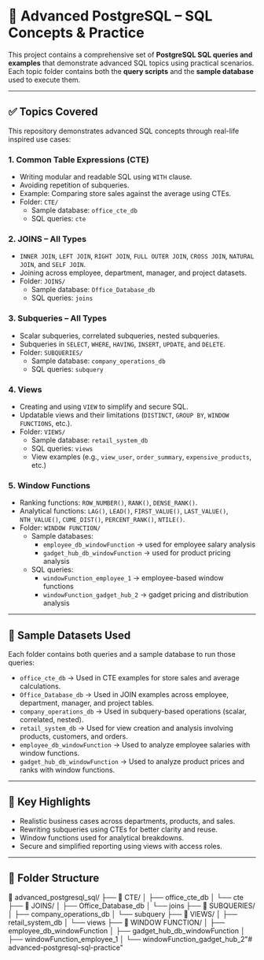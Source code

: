 # 📘 Advanced PostgreSQL – SQL Concepts & Practice

This project contains a comprehensive set of **PostgreSQL SQL queries and examples** that demonstrate advanced SQL topics using practical scenarios. Each topic folder contains both the **query scripts** and the **sample database** used to execute them.

---

## ✅ Topics Covered

This repository demonstrates advanced SQL concepts through real-life inspired use cases:

### 1. Common Table Expressions (CTE)
* Writing modular and readable SQL using `WITH` clause.
* Avoiding repetition of subqueries.
* Example: Comparing store sales against the average using CTEs.
* Folder: `CTE/`
  * Sample database: `office_cte_db`
  * SQL queries: `cte`

### 2. JOINS – All Types
* `INNER JOIN`, `LEFT JOIN`, `RIGHT JOIN`, `FULL OUTER JOIN`, `CROSS JOIN`, `NATURAL JOIN`, and `SELF JOIN`.
* Joining across employee, department, manager, and project datasets.
* Folder: `JOINS/`
  * Sample database: `Office_Database_db`
  * SQL queries: `joins`

### 3. Subqueries – All Types
* Scalar subqueries, correlated subqueries, nested subqueries.
* Subqueries in `SELECT`, `WHERE`, `HAVING`, `INSERT`, `UPDATE`, and `DELETE`.
* Folder: `SUBQUERIES/`
  * Sample database: `company_operations_db`
  * SQL queries: `subquery`

### 4. Views
* Creating and using `VIEW` to simplify and secure SQL.
* Updatable views and their limitations (`DISTINCT`, `GROUP BY`, `WINDOW FUNCTIONS`, etc.).
* Folder: `VIEWS/`
  * Sample database: `retail_system_db`
  * SQL queries: `views`
  * View examples (e.g., `view_user`, `order_summary`, `expensive_products`, etc.)

### 5. Window Functions
* Ranking functions: `ROW_NUMBER()`, `RANK()`, `DENSE_RANK()`.
* Analytical functions: `LAG()`, `LEAD()`, `FIRST_VALUE()`, `LAST_VALUE()`, `NTH_VALUE()`, `CUME_DIST()`, `PERCENT_RANK()`, `NTILE()`.
* Folder: `WINDOW FUNCTION/`
  * Sample databases:
    * `employee_db_windowFunction` → used for employee salary analysis
    * `gadget_hub_db_windowFunction` → used for product pricing analysis
  * SQL queries:
    * `windowFunction_employee_1` → employee-based window functions
    * `windowFunction_gadget_hub_2` → gadget pricing and distribution analysis

---

## 📁 Sample Datasets Used

Each folder contains both queries and a sample database to run those queries:

* `office_cte_db` → Used in CTE examples for store sales and average calculations.
* `Office_Database_db` → Used in JOIN examples across employee, department, manager, and project tables.
* `company_operations_db` → Used in subquery-based operations (scalar, correlated, nested).
* `retail_system_db` → Used for view creation and analysis involving products, customers, and orders.
* `employee_db_windowFunction` → Used to analyze employee salaries with window functions.
* `gadget_hub_db_windowFunction` → Used to analyze product prices and ranks with window functions.

---

## 📌 Key Highlights

* Realistic business cases across departments, products, and sales.
* Rewriting subqueries using CTEs for better clarity and reuse.
* Window functions used for analytical breakdowns.
* Secure and simplified reporting using views with access roles.

---

## 📂 Folder Structure

📁 advanced_postgresql_sql/
├── 📁 CTE/
│ ├── office_cte_db
│ └── cte
├── 📁 JOINS/
│ ├── Office_Database_db
│ └── joins
├── 📁 SUBQUERIES/
│ ├── company_operations_db
│ └── subquery
├── 📁 VIEWS/
│ ├── retail_system_db
│ └── views
├── 📁 WINDOW FUNCTION/
│ ├── employee_db_windowFunction
│ ├── gadget_hub_db_windowFunction
│ ├── windowFunction_employee_1
│ └── windowFunction_gadget_hub_2"# advanced-postgresql-sql-practice" 
